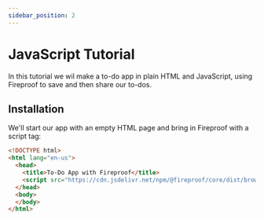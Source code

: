 ```yaml
---
sidebar_position: 2
---
```


# JavaScript Tutorial

In this tutorial we wil make a to-do app in plain HTML and JavaScript, using Fireproof to save and then share our to-dos.

## Installation

We'll start our app with an empty HTML page and bring in Fireproof with a script tag:

```html
<!DOCTYPE html>
<html lang="en-us">
  <head>
    <title>To-Do App with Fireproof</title>
    <script src="https://cdn.jsdelivr.net/npm/@fireproof/core/dist/browser/fireproof.iife.js"></script>
  </head>
  <body>
  </body>
</html>
```

